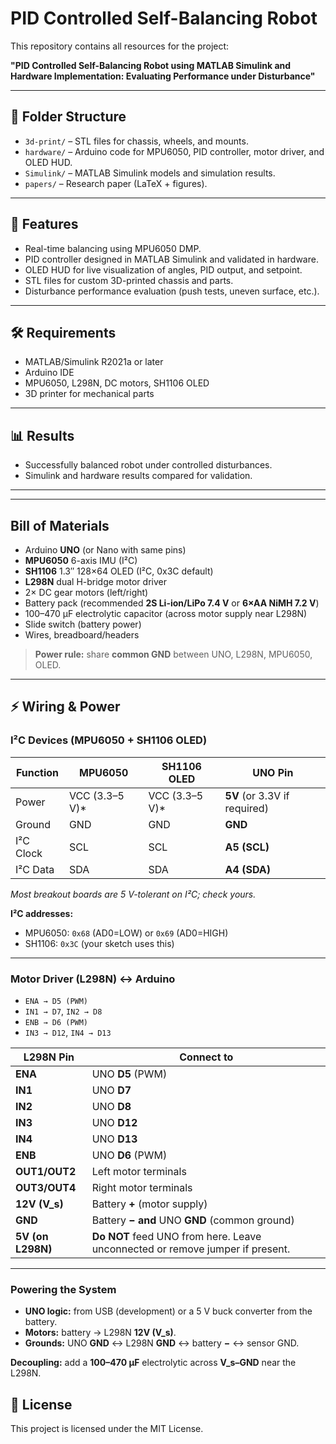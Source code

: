 # PID Controlled Self-Balancing Robot

This repository contains all resources for the project:

**"PID Controlled Self-Balancing Robot using MATLAB Simulink and Hardware Implementation: Evaluating Performance under Disturbance"**

---

## 📂 Folder Structure
- `3d-print/` – STL files for chassis, wheels, and mounts.
- `hardware/` – Arduino code for MPU6050, PID controller, motor driver, and OLED HUD.
- `Simulink/` – MATLAB Simulink models and simulation results.
- `papers/` – Research paper (LaTeX + figures).

---

## 🚀 Features
- Real-time balancing using MPU6050 DMP.
- PID controller designed in MATLAB Simulink and validated in hardware.
- OLED HUD for live visualization of angles, PID output, and setpoint.
- STL files for custom 3D-printed chassis and parts.
- Disturbance performance evaluation (push tests, uneven surface, etc.).

---

## 🛠️ Requirements
- MATLAB/Simulink R2021a or later
- Arduino IDE
- MPU6050, L298N, DC motors, SH1106 OLED
- 3D printer for mechanical parts

---

## 📊 Results
- Successfully balanced robot under controlled disturbances.
- Simulink and hardware results compared for validation.

---


---

## Bill of Materials

* Arduino **UNO** (or Nano with same pins)
* **MPU6050** 6-axis IMU (I²C)
* **SH1106** 1.3″ 128×64 OLED (I²C, 0x3C default)
* **L298N** dual H-bridge motor driver
* 2× DC gear motors (left/right)
* Battery pack (recommended **2S Li-ion/LiPo 7.4 V** or **6×AA NiMH 7.2 V**)
* 100–470 µF electrolytic capacitor (across motor supply near L298N)
* Slide switch (battery power)
* Wires, breadboard/headers

> **Power rule:** share **common GND** between UNO, L298N, MPU6050, OLED.

---

## ⚡ Wiring & Power

### I²C Devices (MPU6050 + SH1106 OLED)

| Function  | MPU6050        | SH1106 OLED    | UNO Pin                                  |
| --------- | -------------- | -------------- | ---------------------------------------- |
| Power     | VCC (3.3–5 V)* | VCC (3.3–5 V)* | **5V** (or 3.3V if required)             |
| Ground    | GND            | GND            | **GND**                                  |
| I²C Clock | SCL            | SCL            | **A5 (SCL)**                             |
| I²C Data  | SDA            | SDA            | **A4 (SDA)**                             |

*Most breakout boards are 5 V-tolerant on I²C; check yours.*

**I²C addresses:**
- MPU6050: `0x68` (AD0=LOW) or `0x69` (AD0=HIGH)
- SH1106: `0x3C` (your sketch uses this)

---

### Motor Driver (L298N) ↔ Arduino

* `ENA → D5 (PWM)`
* `IN1 → D7`, `IN2 → D8`
* `ENB → D6 (PWM)`
* `IN3 → D12`, `IN4 → D13`

| L298N Pin         | Connect to                                                                        |
| ----------------- | --------------------------------------------------------------------------------- |
| **ENA**           | UNO **D5** (PWM)                                                                  |
| **IN1**           | UNO **D7**                                                                        |
| **IN2**           | UNO **D8**                                                                        |
| **IN3**           | UNO **D12**                                                                       |
| **IN4**           | UNO **D13**                                                                       |
| **ENB**           | UNO **D6** (PWM)                                                                  |
| **OUT1/OUT2**     | Left motor terminals                                                              |
| **OUT3/OUT4**     | Right motor terminals                                                             |
| **12V (V_s)**     | Battery **+** (motor supply)                                                      |
| **GND**           | Battery **−** **and** UNO **GND** (common ground)                                 |
| **5V (on L298N)** | **Do NOT** feed UNO from here. Leave unconnected or remove jumper if present.     |

---

### Powering the System

- **UNO logic:** from USB (development) or a 5 V buck converter from the battery.  
- **Motors:** battery → L298N **12V (V_s)**.  
- **Grounds:** UNO **GND** ↔ L298N **GND** ↔ battery **−** ↔ sensor GND.  

**Decoupling:** add a **100–470 µF** electrolytic across **V_s–GND** near the L298N.





## 📄 License
This project is licensed under the MIT License.


